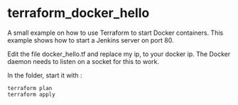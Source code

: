 # terraform_docker_hello
A small example on how to use Terraform to start Docker containers.
This example shows how to start a Jenkins server on port 80.

Edit the file docker_hello.tf and replace my ip, to your docker ip. 
The Docker daemon needs to listen on a socket for this to work.

In the folder, start it with :
```
terraform plan
terraform apply
```
